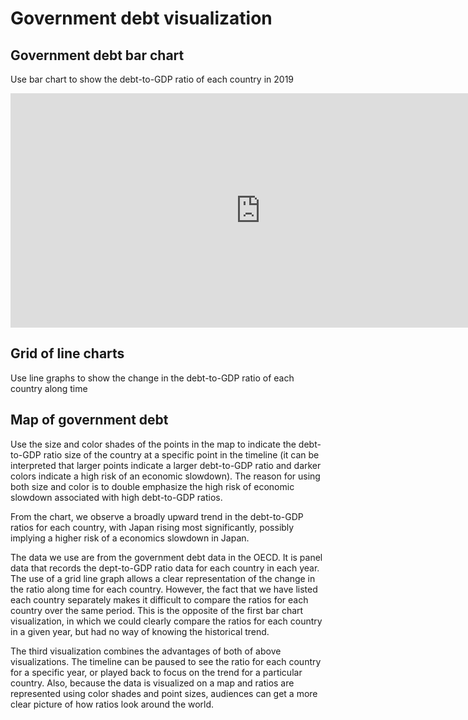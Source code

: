 # Government debt visualization

## Government debt bar chart
Use bar chart to show the debt-to-GDP ratio of each country in 2019
<iframe src="https://data.oecd.org/chart/6Sem" width="800" height="375" style="border: 0" mozallowfullscreen="true" webkitallowfullscreen="true" allowfullscreen="true"><a href="https://data.oecd.org/chart/6Sem" target="_blank">OECD Chart: General government debt, Total, % of GDP, Annual, 2019</a></iframe>

## Grid of line charts
Use line graphs to show the change in the debt-to-GDP ratio of each country along time
<div class="flourish-embed flourish-chart" data-src="visualisation/11721298"><script src="https://public.flourish.studio/resources/embed.js"></script></div>

## Map of government debt
Use the size and color shades of the points in the map to indicate the debt-to-GDP ratio size of the country at a specific point in the timeline (it can be interpreted that larger points indicate a larger debt-to-GDP ratio and darker colors indicate a high risk of an economic slowdown). The reason for using both size and color is to double emphasize the high risk of economic slowdown associated with high debt-to-GDP ratios.

From the chart, we observe a broadly upward trend in the debt-to-GDP ratios for each country, with Japan rising most significantly, possibly implying a higher risk of a economics slowdown in Japan.

<div class="flourish-embed flourish-map" data-src="visualisation/11722192"><script src="https://public.flourish.studio/resources/embed.js"></script></div>

The data we use are from the government debt data in the OECD. It is panel data that records the dept-to-GDP ratio data for each country in each year. The use of a grid line graph allows a clear representation of the change in the ratio along time for each country. However, the fact that we have listed each country separately makes it difficult to compare the ratios for each country over the same period. This is the opposite of the first bar chart visualization, in which we could clearly compare the ratios for each country in a given year, but had no way of knowing the historical trend.

The third visualization combines the advantages of both of above visualizations. The timeline can be paused to see the ratio for each country for a specific year, or played back to focus on the trend for a particular country. Also, because the data is visualized on a map and ratios are represented using color shades and point sizes, audiences can get a more clear picture of how ratios look around the world.
